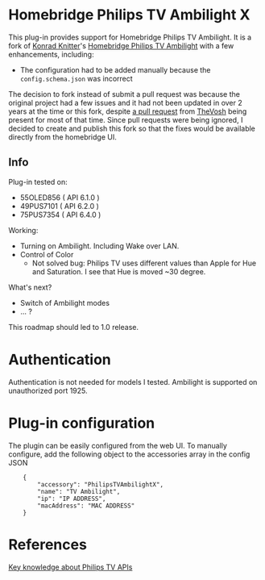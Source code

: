 # Homebridge Philips TV Ambilight X

This plug-in provides support for Homebridge Philips TV Ambilight. It is a fork of [Konrad Knitter](https://github.com/konradknitter)'s [Homebridge Philips TV Ambilight](https://github.com/konradknitter/homebridge-philips-tv-ambilight) with a few enhancements, including:

- The configuration had to be added manually because the `config.schema.json` was incorrect

The decision to fork instead of submit a pull request was because the original project had a few issues and it had not been updated in over 2 years at the time or this fork, despite [a pull request](https://github.com/konradknitter/homebridge-philips-tv-ambilight/pull/6) from [TheVosh](https://github.com/TheVosh) being present for most of that time. Since pull requests were being ignored, I decided to create and publish this fork so that the fixes would be available directly from the homebridge UI.

## Info

Plug-in tested on:

- 55OLED856 ( API 6.1.0 )
- 49PUS7101 ( API 6.2.0 )
- 75PUS7354 ( API 6.4.0 )

Working:

- Turning on Ambilight. Including Wake over LAN.
- Control of Color
    - Not solved bug: Philips TV uses different values than Apple for Hue and Saturation. I see that Hue is moved ~30 degree.

What's next?

- Switch of Ambilight modes
- ... ?

This roadmap should led to 1.0 release.

# Authentication

Authentication is not needed for models I tested. Ambilight is supported on unauthorized port 1925.

# Plug-in configuration

The plugin can be easily configured from the web UI. To manually configure, add the following object to the accessories array in the config JSON

```
    {
        "accessory": "PhilipsTVAmbilightX",
        "name": "TV Ambilight",
        "ip": "IP ADDRESS",
        "macAddress": "MAC ADDRESS"
    }
```

# References

[Key knowledge about Philips TV APIs](https://github.com/eslavnov/pylips/wiki)
